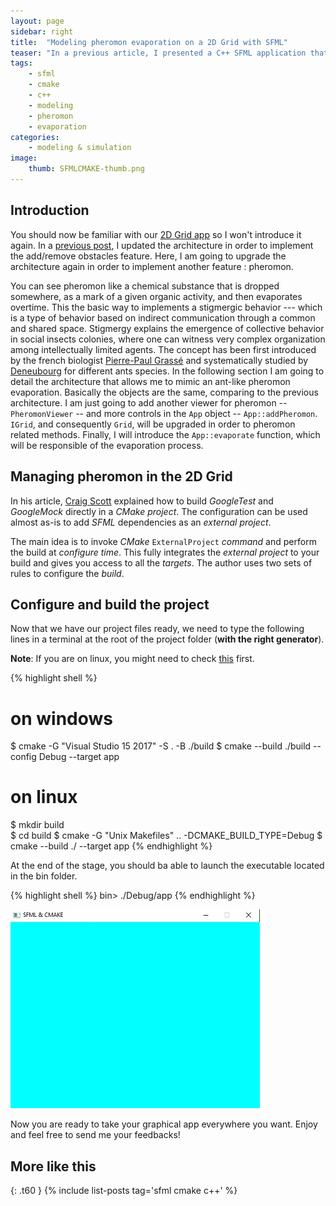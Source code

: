 ```yaml
---
layout: page
sidebar: right
title:  "Modeling pheromon evaporation on a 2D Grid with SFML"
teaser: "In a previous article, I presented a C++ SFML application that models a 2D Grid with the possibility to add and remove obstacles. In this post, I am going to add a very nice feature : <i>pheromon evaporation</i>. I will discuss how this kind of feature could profit operational research and online optimization modelers."
tags:
    - sfml
    - cmake
    - c++
    - modeling
    - pheromon
    - evaporation
categories:
    - modeling & simulation
image:
    thumb: SFMLCMAKE-thumb.png
---
```


## Introduction

You should now be familiar with our [2D Grid app][1] so I won't introduce it again. In a [previous post][1], I updated the architecture in order to implement the add/remove obstacles feature. Here, I am going to upgrade the architecture again in order to implement another feature : pheromon.

You can see pheromon like a chemical substance that is dropped somewhere, as a mark of a given organic activity, and then evaporates overtime. This the basic way to implements a stigmergic behavior --- which is a type of behavior based on indirect communication through a common and shared space. Stigmergy explains the emergence of collective behavior in social insects colonies, where one can witness very complex organization among intellectually limited agents. The concept has been first introduced by the french biologist [Pierre-Paul Grassé][2] and systematically studied by [Deneubourg][3] for different ants species. In the following section I am going to detail the architecture that allows me to mimic an ant-like pheromon evaporation. Basically the objects are the same, comparing to the previous architecture. I am just going to add another viewer for pheromon -- `PheromonViewer` -- and more controls in the `App` object -- `App::addPheromon`. `IGrid`, and consequently `Grid`, will be upgraded in order to pheromon related methods. Finally, I will introduce the `App::evaporate` function, which will be responsible of the evaporation process.

## Managing pheromon in the 2D Grid

In his article, [Craig Scott][3] explained how to build *GoogleTest* and *GoogleMock* directly in a *CMake project*. The configuration can be used almost as-is to add *SFML* dependencies as an *external project*.

The main idea is to invoke *CMake* `ExternalProject` *command* and perform the build at *configure time*. This fully integrates the *external project* to your build and gives you access to all the *targets*. The author uses two sets of rules to configure the *build*.

## Configure and build the project

Now that we have our project files ready, we need to type the following lines in a terminal at the root of the project folder (**with the right generator**).

**Note**: If you are on linux, you might need to check [this][2] first.

{% highlight shell %}
  # on windows
  $ cmake  -G "Visual Studio 15 2017" -S . -B ./build 
  $ cmake  --build ./build --config Debug --target app

  # on linux
  $ mkdir build  
  $ cd build
  $ cmake -G "Unix Makefiles" .. -DCMAKE_BUILD_TYPE=Debug
  $ cmake --build ./ --target app 
{% endhighlight %}

At the end of the stage, you should ba able to launch the executable located in the bin folder.

{% highlight shell %}
  bin> ./Debug/app
{% endhighlight %}

![screenshot](/images/sfmlcmake.jpg)

Now you are ready to take your graphical app everywhere you want. Enjoy and feel free to send me your feedbacks!

## More like this
{: .t60 }
{% include list-posts tag='sfml cmake c++' %}

[1]: https://github.com/kanmeugne/sfmlcmake
[2]: https://www.sfml-dev.org/tutorials/2.5/compile-with-cmake.php
[3]: https://crascit.com/2015/07/25/cmake-gtest/
[4]: https://github.com/google/googletest
[5]: https://cmake.org/
[6]: https://www.sfml-dev.org/documentation/2.5.1/